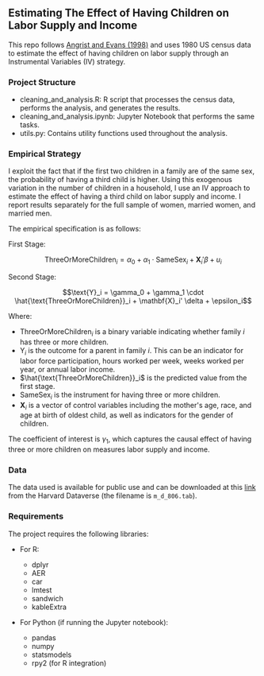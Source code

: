 ## Estimating The Effect of Having Children on Labor Supply and Income
This repo follows [Angrist and Evans (1998)](http://piketty.pse.ens.fr/fichiers/enseig/ecoineg/articl/AngristEvans1998.pdf) and uses 1980 US census data to estimate the effect of having children on labor supply through an Instrumental Variables (IV) strategy.

### Project Structure

- cleaning_and_analysis.R: R script that processes the census data, performs the analysis, and generates the results.
- cleaning_and_analysis.ipynb: Jupyter Notebook that performs the same tasks.
- utils.py: Contains utility functions used throughout the analysis.

### Empirical Strategy
I exploit the fact that if the first two children in a family are of the same sex, the probability of having a third child is higher.
Using this exogenous variation in the number of children in a household, I use an IV approach to estimate the effect of having a third child on labor supply and income.
I report results separately for the full sample of women, married women, and married men.

The empirical specification is as follows:

First Stage:
```math
\text{ThreeOrMoreChildren}_i = \alpha_0 + \alpha_1 \cdot \text{SameSex}_i + \mathbf{X}_i' \beta + u_i
```

Second Stage:
```math
\text{Y}_i = \gamma_0 + \gamma_1 \cdot \hat{\text{ThreeOrMoreChildren}}_i + \mathbf{X}_i' \delta + \epsilon_i
```

Where:
- $\text{ThreeOrMoreChildren}_i$ is a binary variable indicating whether family $i$ has three or more children.
- $\text{Y}_i$ is the outcome for a parent in family $i$. This can be an indicator for labor force participation, hours worked per week, weeks worked per year, or annual labor income.
- $\hat{\text{ThreeOrMoreChildren}}_i$ is the predicted value from the first stage.
- $\text{SameSex}_i$ is the instrument for having three or more children.
- $\mathbf{X}_i$ is a vector of control variables including the mother's age, race, and age at birth of oldest child, as well as indicators for the gender of children.

The coefficient of interest is $\gamma_1$, which captures the causal effect of having three or more children on measures labor supply and income.

### Data
The data used is available for public use and can be downloaded at this [link](https://dataverse.harvard.edu/dataset.xhtml?persistentId=hdl:1902.1/11288) from the Harvard Dataverse (the filename is `m_d_806.tab`).

### Requirements
The project requires the following libraries:

- For R:
  - dplyr
  - AER
  - car
  - lmtest
  - sandwich
  - kableExtra

- For Python (if running the Jupyter notebook):
  - pandas
  - numpy
  - statsmodels
  - rpy2 (for R integration)
